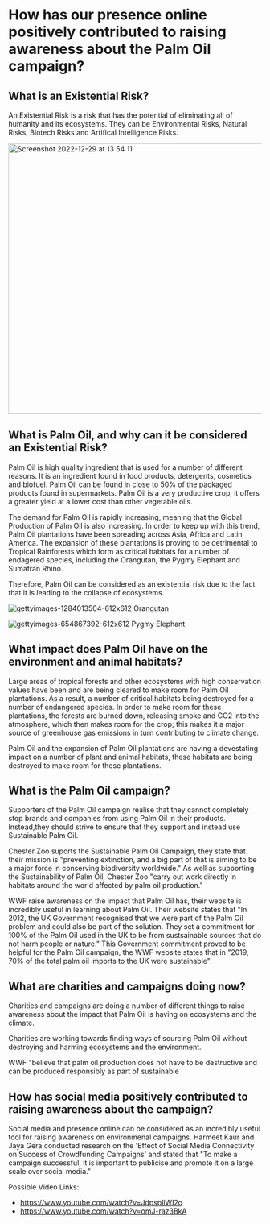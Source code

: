 # How has our presence online positively contributed to raising awareness about the Palm Oil campaign? #

## What is an Existential Risk? ##

An Existential Risk is a risk that has the potential of eliminating all of humanity and its ecosystems. They can be Environmental Risks, Natural Risks, Biotech Risks and Artifical Intelligence Risks. 

<img width="537" alt="Screenshot 2022-12-29 at 13 54 11" src="https://user-images.githubusercontent.com/116093715/209963296-e4ee22f0-f8f6-4548-a9d3-31a1b4ecd93a.png">



## What is Palm Oil, and why can it be considered an Existential Risk? ##

Palm Oil is high quality ingredient that is used for a number of different reasons. It is an ingredient found in food products, detergents, cosmetics and biofuel. Palm Oil can be found in close to 50% of the packaged products found in supermarkets. Palm Oil is a very productive crop, it offers a greater yield at a lower cost than other vegetable oils. 

The demand for Palm Oil is rapidly increasing, meaning that the Global Production of Palm Oil is also increasing. In order to keep up with this trend, Palm Oil plantations have been spreading across Asia, Africa and Latin America. The expansion of these plantations is proving to be detrimental to Tropical Rainforests which form as critical habitats for a number of endagered species, including the Orangutan, the Pygmy Elephant and Sumatran Rhino. 

Therefore, Palm Oil can be considered as an existential risk due to the fact that it is leading to the collapse of ecosystems.

![gettyimages-1284013504-612x612](https://user-images.githubusercontent.com/116093715/209957206-34191fee-8663-4994-91a7-25163a96b456.jpg) Orangutan


![gettyimages-654867392-612x612](https://user-images.githubusercontent.com/116093715/209957272-5d499f09-bad0-4a78-8fcf-cff9bbd9c79c.jpg) Pygmy Elephant


## What impact does Palm Oil have on the environment and animal habitats?

Large areas of tropical forests and other ecosystems with high conservation values have been and are being cleared to make room for Palm Oil plantations. As a result, a number of critical habitats being destroyed for a number of endangered species. In order to make room for these plantations, the forests are burned down, releasing smoke and CO2 into the atmosphere, which then makes room for the crop; this makes it a major source of greenhouse gas emissions in turn contributing to climate change. 

Palm Oil and the expansion of Palm Oil plantations are having a devestating impact on a number of plant and animal habitats, these habitats are being destroyed to make room for these plantations.


## What is the Palm Oil campaign? 

Supporters of the Palm Oil campaign realise that they cannot completely stop brands and companies from using Palm Oil in their products. Instead,they should strive to ensure that they support and instead use Sustainable Palm Oil. 

Chester Zoo suports the Sustainable Palm Oil Campaign, they state that their mission is "preventing extinction, and a big part of that is aiming to be a major force in conserving biodiversity worldwide." As well as supporting the Sustainability of Palm Oil, Chester Zoo "carry out work directly in habitats around the world affected by palm oil production."

WWF raise awareness on the impact that Palm Oil has, their website is incredibly useful in learning about Palm Oil. Their website states that "In 2012, the UK Government recognised that we were part of the Palm Oil problem and could also be part of the solution. They set a commitment for 100% of the Palm Oil used in the UK to be from sustsainable sources that do not harm people or nature." This Government commitment proved to be helpful for the Palm Oil campaign, the WWF website states that in "2019, 70% of the total palm oil imports to the UK were sustainable". 

## What are charities and campaigns doing now?

Charities and campaigns are doing a number of different things to raise awareness about the impact that Palm Oil is having on ecosystems and the climate. 

Charities are working towards finding ways of sourcing Palm Oil without destroying and harming ecosystems and the environment. 

WWF "believe that palm oil production does not have to be destructive and can be produced responsibly as part of sustainable 





## How has social media positively contributed to raising awareness about the campaign?

Social media and presence online can be considered as an incredibly useful tool for raising awareness on environmenal campaigns. Harmeet Kaur and Jaya Gera conducted research on the 'Effect of Social Media Connectivity on Success of Crowdfunding Campaigns' and stated that "To make a campaign successful, it is important to publicise and promote it on a large scale over social media." 

Possible Video Links:
- https://www.youtube.com/watch?v=JdpspllWI2o
- https://www.youtube.com/watch?v=omJ-raz3BkA

